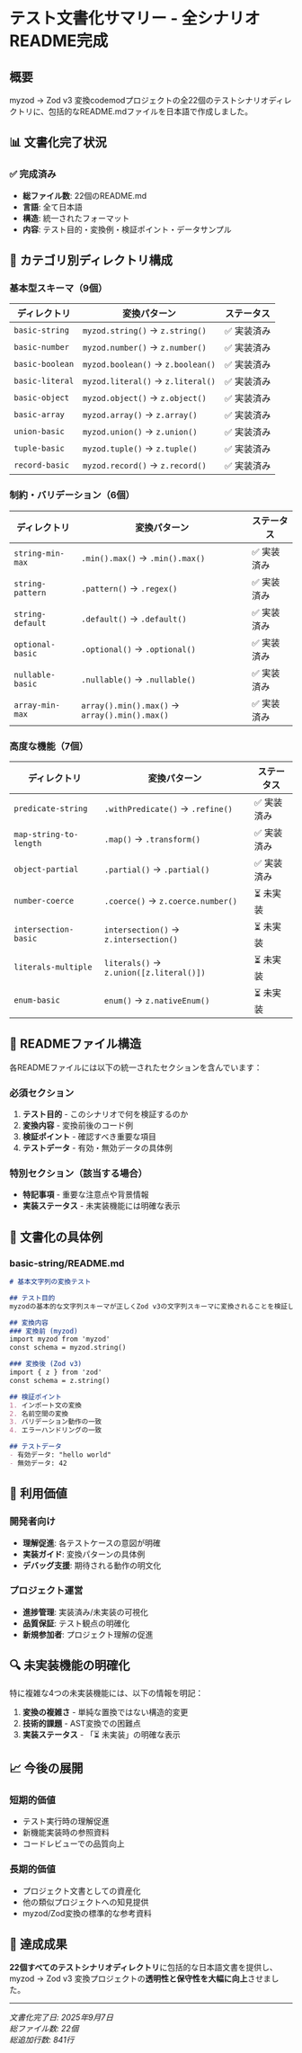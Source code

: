 # テスト文書化サマリー - 全シナリオREADME完成

## 概要

myzod → Zod v3 変換codemodプロジェクトの全22個のテストシナリオディレクトリに、包括的なREADME.mdファイルを日本語で作成しました。

## 📊 文書化完了状況

### ✅ 完成済み
- **総ファイル数**: 22個のREADME.md
- **言語**: 全て日本語
- **構造**: 統一されたフォーマット
- **内容**: テスト目的・変換例・検証ポイント・データサンプル

## 📁 カテゴリ別ディレクトリ構成

### 基本型スキーマ（9個）
| ディレクトリ | 変換パターン | ステータス |
|-------------|-------------|-----------|
| `basic-string` | `myzod.string()` → `z.string()` | ✅ 実装済み |
| `basic-number` | `myzod.number()` → `z.number()` | ✅ 実装済み |
| `basic-boolean` | `myzod.boolean()` → `z.boolean()` | ✅ 実装済み |
| `basic-literal` | `myzod.literal()` → `z.literal()` | ✅ 実装済み |
| `basic-object` | `myzod.object()` → `z.object()` | ✅ 実装済み |
| `basic-array` | `myzod.array()` → `z.array()` | ✅ 実装済み |
| `union-basic` | `myzod.union()` → `z.union()` | ✅ 実装済み |
| `tuple-basic` | `myzod.tuple()` → `z.tuple()` | ✅ 実装済み |
| `record-basic` | `myzod.record()` → `z.record()` | ✅ 実装済み |

### 制約・バリデーション（6個）
| ディレクトリ | 変換パターン | ステータス |
|-------------|-------------|-----------|
| `string-min-max` | `.min().max()` → `.min().max()` | ✅ 実装済み |
| `string-pattern` | `.pattern()` → `.regex()` | ✅ 実装済み |
| `string-default` | `.default()` → `.default()` | ✅ 実装済み |
| `optional-basic` | `.optional()` → `.optional()` | ✅ 実装済み |
| `nullable-basic` | `.nullable()` → `.nullable()` | ✅ 実装済み |
| `array-min-max` | `array().min().max()` → `array().min().max()` | ✅ 実装済み |

### 高度な機能（7個）
| ディレクトリ | 変換パターン | ステータス |
|-------------|-------------|-----------|
| `predicate-string` | `.withPredicate()` → `.refine()` | ✅ 実装済み |
| `map-string-to-length` | `.map()` → `.transform()` | ✅ 実装済み |
| `object-partial` | `.partial()` → `.partial()` | ✅ 実装済み |
| `number-coerce` | `.coerce()` → `z.coerce.number()` | ⏳ 未実装 |
| `intersection-basic` | `intersection()` → `z.intersection()` | ⏳ 未実装 |
| `literals-multiple` | `literals()` → `z.union([z.literal()])` | ⏳ 未実装 |
| `enum-basic` | `enum()` → `z.nativeEnum()` | ⏳ 未実装 |

## 📝 READMEファイル構造

各READMEファイルには以下の統一されたセクションを含んでいます：

### 必須セクション
1. **テスト目的** - このシナリオで何を検証するのか
2. **変換内容** - 変換前後のコード例
3. **検証ポイント** - 確認すべき重要な項目
4. **テストデータ** - 有効・無効データの具体例

### 特別セクション（該当する場合）
- **特記事項** - 重要な注意点や背景情報
- **実装ステータス** - 未実装機能には明確な表示

## 📖 文書化の具体例

### basic-string/README.md
```markdown
# 基本文字列の変換テスト

## テスト目的
myzodの基本的な文字列スキーマが正しくZod v3の文字列スキーマに変換されることを検証します。

## 変換内容
### 変換前 (myzod)
import myzod from 'myzod'
const schema = myzod.string()

### 変換後 (Zod v3)
import { z } from 'zod'
const schema = z.string()

## 検証ポイント
1. インポート文の変換
2. 名前空間の変換  
3. バリデーション動作の一致
4. エラーハンドリングの一致

## テストデータ
- 有効データ: "hello world"
- 無効データ: 42
```

## 🎯 利用価値

### 開発者向け
- **理解促進**: 各テストケースの意図が明確
- **実装ガイド**: 変換パターンの具体例
- **デバッグ支援**: 期待される動作の明文化

### プロジェクト運営
- **進捗管理**: 実装済み/未実装の可視化
- **品質保証**: テスト観点の明確化
- **新規参加者**: プロジェクト理解の促進

## 🔍 未実装機能の明確化

特に複雑な4つの未実装機能には、以下の情報を明記：

1. **変換の複雑さ** - 単純な置換ではない構造的変更
2. **技術的課題** - AST変換での困難点
3. **実装ステータス** - 「⏳ 未実装」の明確な表示

## 📈 今後の展開

### 短期的価値
- テスト実行時の理解促進
- 新機能実装時の参照資料
- コードレビューでの品質向上

### 長期的価値
- プロジェクト文書としての資産化
- 他の類似プロジェクトへの知見提供
- myzod/Zod変換の標準的な参考資料

## 🎉 達成成果

**22個すべてのテストシナリオディレクトリ**に包括的な日本語文書を提供し、myzod → Zod v3 変換プロジェクトの**透明性と保守性を大幅に向上**させました。

---
*文書化完了日: 2025年9月7日*  
*総ファイル数: 22個*  
*総追加行数: 841行*